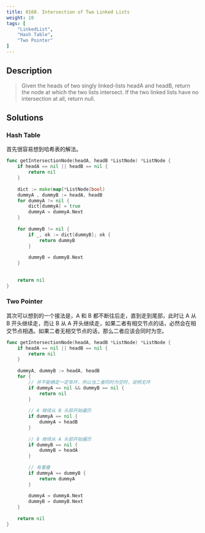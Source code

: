 ```yaml
---
title: 0160. Intersection of Two Linked Lists
weight: 10
tags: [
	"LinkedList",
	"Hash Table",
	"Two Pointer"
]
---
```


## Description
> Given the heads of two singly linked-lists headA and headB, return the node at which the two lists intersect. If the two linked lists have no intersection at all, return null.

## Solutions

### Hash Table
首先很容易想到哈希表的解法。
```go
func getIntersectionNode(headA, headB *ListNode) *ListNode {
    if headA == nil || headB == nil {
        return nil
    }
    
    dict := make(map[*ListNode]bool)
    dummyA , dummyB := headA, headB
    for dummyA != nil {
        dict[dummyA] = true
        dummyA = dummyA.Next
    }
    
    for dummyB != nil {
        if _, ok := dict[dummyB]; ok {
            return dummyB
        }
        
        dummyB = dummyB.Next
    }
    
    
    return nil
}
```

### Two Pointer
其次可以想到的一个接法是，A 和 B 都不断往后走，直到走到尾部，此时让 A 从 B 开头继续走，而让 B 从 A 开头继续走，如果二者有相交节点的话，必然会在相交节点相遇。如果二者无相交节点的话，那么二者应该会同时为空。
```go
func getIntersectionNode(headA, headB *ListNode) *ListNode {
    if headA == nil || headB == nil {
        return nil
    }
    
    dummyA, dummyB := headA, headB
    for {
        // 并不能确定一定有环，所以当二者同时为空时，说明无环
        if dummyA == nil && dummyB == nil {
            return nil
        }
        
        // A 继续从 B 头部开始遍历
        if dummyA == nil {
            dummyA = headB
        }
        
        // B 继续从 A 头部开始遍历
        if dummyB == nil {
            dummyB = headA
        }
        
        // 有重叠
        if dummyA == dummyB {
            return dummyA
        }
        
        dummyA = dummyA.Next
        dummyB = dummyB.Next
    }
    
    return nil
}
```
